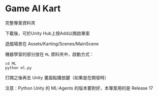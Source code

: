 # Game AI Kart

完整專案資料夾

下載後，可於Unity Hub上按Add以開啟專案

遊戲場景在 Assets/Karting/Scenes/MainScene

機器學習的部分放在 `ML` 資料夾中，啟動方式：
```
cd ML
python ml.py
```
打開之後再去 Unity 畫面點播放鍵（如果是在開發時）

注意：Python Unity 的 ML-Agents 的版本要對好，本專案用的是 Release 17